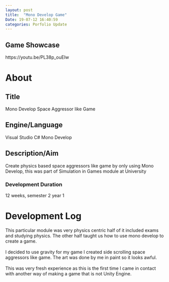 ```yaml
---
layout: post
title:  "Mono Develop Game"
Date: 19-07-12 16:40:59 
categories: Porfolio Update
---
```

<p>
<h2><b>Game Showcase</b></h2></p>
<p>https://youtu.be/PL38p_ouEIw</p>

<p>
<h1><b>About</b></h1>
<h2><b>Title</b></h2>
Mono Develop Space Aggressor like Game
<h2><b>Engine/Language</b></h2>
Visual Studio C# Mono Develop
<h2><b> Description/Aim</b></h2>
Create physics based space aggressors like game by only using Mono Develop, this was part of Simulation in Games module at University
<h3>Development Duration</h3>
12 weeks, semester 2 year 1
<h1><b>Development Log</b></h1>
This particular module was very physics centric half of it included exams and studying physics. The other half taught us how to use mono develop to create a game.
<br></br>
I decided to use gravity for my game I created side scrolling space aggressors like game. The art was done by me in paint so it looks awful.
<br></br>
This was very fresh experience as this is the first time I came in contact with another way of making a game that is not Unity Engine.

</p>


